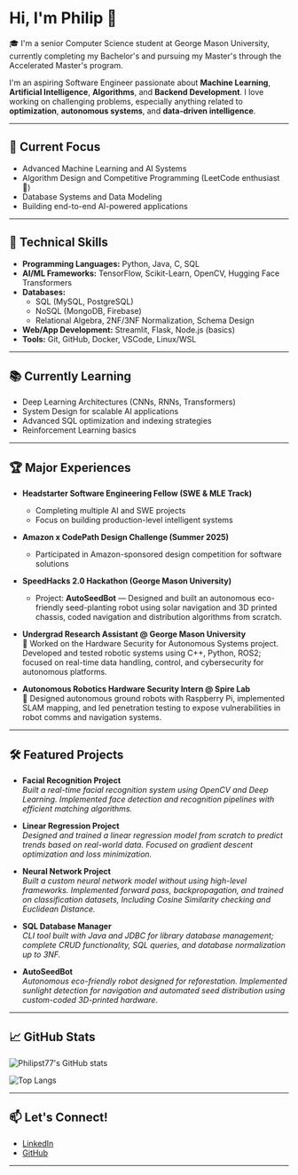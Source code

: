# Hi, I'm Philip 👋

🎓 I'm a senior Computer Science student at George Mason University, currently completing my Bachelor's and pursuing my Master's through the Accelerated Master's program.

I'm an aspiring Software Engineer passionate about **Machine Learning**, **Artificial Intelligence**, **Algorithms**, and **Backend Development**. I love working on challenging problems, especially anything related to **optimization**, **autonomous systems**, and **data-driven intelligence**.

---

## 🔭 Current Focus
- Advanced Machine Learning and AI Systems
- Algorithm Design and Competitive Programming (LeetCode enthusiast 🚀)
- Database Systems and Data Modeling
- Building end-to-end AI-powered applications

---

## 🚀 Technical Skills
- **Programming Languages:** Python, Java, C, SQL
- **AI/ML Frameworks:** TensorFlow, Scikit-Learn, OpenCV, Hugging Face Transformers
- **Databases:** 
  - SQL (MySQL, PostgreSQL)
  - NoSQL (MongoDB, Firebase)
  - Relational Algebra, 2NF/3NF Normalization, Schema Design
- **Web/App Development:** Streamlit, Flask, Node.js (basics)
- **Tools:** Git, GitHub, Docker, VSCode, Linux/WSL

---

## 📚 Currently Learning
- Deep Learning Architectures (CNNs, RNNs, Transformers)
- System Design for scalable AI applications
- Advanced SQL optimization and indexing strategies
- Reinforcement Learning basics

---

## 🏆 Major Experiences
- **Headstarter Software Engineering Fellow (SWE & MLE Track)**  
  - Completing multiple AI and SWE projects
  - Focus on building production-level intelligent systems
- **Amazon x CodePath Design Challenge (Summer 2025)**  
  - Participated in Amazon-sponsored design competition for software solutions
- **SpeedHacks 2.0 Hackathon (George Mason University)**  
  - Project: **AutoSeedBot** — Designed and built an autonomous eco-friendly seed-planting robot using solar navigation and 3D printed chassis, coded navigation and distribution algorithms from scratch.
- **Undergrad Research Assistant @ George Mason University**  
  🧠 Worked on the Hardware Security for Autonomous Systems project. Developed and tested robotic systems using C++, Python, ROS2; focused on real-time data handling, control, and cybersecurity for autonomous platforms.

- **Autonomous Robotics Hardware Security Intern @ Spire Lab**  
  🤖 Designed autonomous ground robots with Raspberry Pi, implemented SLAM mapping, and led penetration testing to expose vulnerabilities in robot comms and navigation systems.

---

## 🛠️ Featured Projects
- **Facial Recognition Project**  
  _Built a real-time facial recognition system using OpenCV and Deep Learning. Implemented face detection and recognition pipelines with efficient matching algorithms._

- **Linear Regression Project**  
  _Designed and trained a linear regression model from scratch to predict trends based on real-world data. Focused on gradient descent optimization and loss minimization._

- **Neural Network Project**  
  _Built a custom neural network model without using high-level frameworks. Implemented forward pass, backpropagation, and trained on classification datasets, Including Cosine Similarity checking and Euclidean Distance._

- **SQL Database Manager**  
  _CLI tool built with Java and JDBC for library database management; complete CRUD functionality, SQL queries, and database normalization up to 3NF._

- **AutoSeedBot**  
  _Autonomous eco-friendly robot designed for reforestation. Implemented sunlight detection for navigation and automated seed distribution using custom-coded 3D-printed hardware._

---

## 📈 GitHub Stats
![Philipst77's GitHub stats](https://github-readme-stats.vercel.app/api?username=Philipst77&show_icons=true&theme=radical&cache_seconds=0)

![Top Langs](https://github-readme-stats.vercel.app/api/top-langs/?username=Philipst77&layout=compact&theme=radical&cache_seconds=0)



---

## 📫 Let's Connect!
- [LinkedIn](https://www.linkedin.com/in/philip-stavrev-b9755028a/)
- [GitHub](https://github.com/Philipst77)

---
